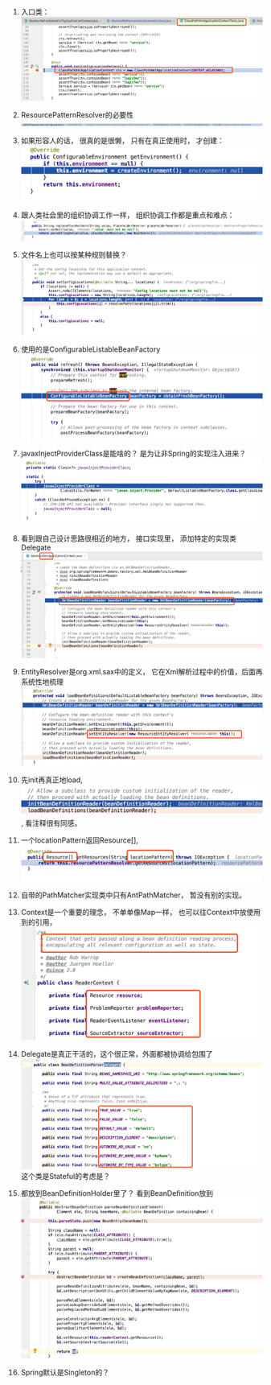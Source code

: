1. 入口类：  
   ![](/assets/entry.png)

2. ResourcePatternResolver的必要性![](/assets/patternResolver.png)

3. 如果形容人的话， 很真的是很懒， 只有在真正使用时， 才创建：![](/assets/lazyCreate.png)

4. 跟人类社会里的组织协调工作一样， 组织协调工作都是重点和难点： ![](/assets/zuzhiXietiao.png)

5. 文件名上也可以按某种规则替换？![](/assets/fileNameReplace.png)

6. 使用的是ConfigurableListableBeanFactory![](/assets/obtainConfigurableListableBeanFactory.png)

7. javaxInjectProviderClass是能啥的？ 是为让非Spring的实现注入进来？![](/assets/javaxInjectProviderClass.png)

8. 看到跟自己设计思路很相近的地方， 接口实现里， 添加特定的实现类Delegate![](/assets/design_echo.png)

9. EntityResolver是org.xml.sax中的定义， 它在Xml解析过程中的价值，后面再系统性地梳理![](/assets/ResourceEntityResolver.png)

10. 先init再真正地load,![](/assets/initThenLoad.png), 看注释很有同感。

11. 一个locationPattern返回Resource\[\], ![](/assets/locationPattern-multi-Resource.png)

12. 自带的PathMatcher实现类中只有AntPathMatcher， 暂没有别的实现。

13. Context是一个重要的理念， 不单单像Map一样， 也可以往Context中放使用到的引用，![](/assets/ReaderContext.png)

14. Delegate是真正干活的，这个很正常，外面都被协调给包围了 ![](/assets/delegate.png)这个类是Stateful的考虑是？

15. 都放到BeanDefinitionHolder里了？ 看到BeanDefinition放到![](/assets/parseBeanDefitionElement.png)

16. Spring默认是Singleton的？ 



